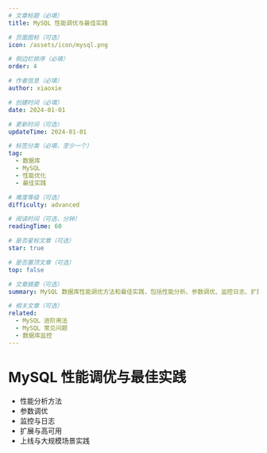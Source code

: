 ```yaml
---
# 文章标题（必填）
title: MySQL 性能调优与最佳实践

# 页面图标（可选）
icon: /assets/icon/mysql.png

# 侧边栏排序（必填）
order: 4

# 作者信息（必填）
author: xiaoxie

# 创建时间（必填）
date: 2024-01-01

# 更新时间（可选）
updateTime: 2024-01-01

# 标签分类（必填，至少一个）
tag:
  - 数据库
  - MySQL
  - 性能优化
  - 最佳实践

# 难度等级（可选）
difficulty: advanced

# 阅读时间（可选，分钟）
readingTime: 60

# 是否星标文章（可选）
star: true

# 是否置顶文章（可选）
top: false

# 文章摘要（可选）
summary: MySQL 数据库性能调优方法和最佳实践，包括性能分析、参数调优、监控日志、扩展高可用等，适合项目上线和大规模场景。

# 相关文章（可选）
related:
  - MySQL 进阶用法
  - MySQL 常见问题
  - 数据库监控
---
```


# MySQL 性能调优与最佳实践

- 性能分析方法
- 参数调优
- 监控与日志
- 扩展与高可用
- 上线与大规模场景实践